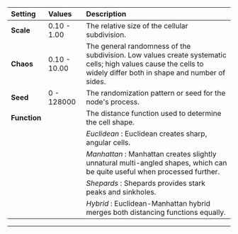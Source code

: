 | Setting      | Values       | Description                                                                                                                                                    |
| :----------- | :----------- | :------------------------------------------------------------------------------------------------------------------------------------------------------------- |
| **Scale**    | 0.10 - 1.00  | The relative size of the cellular subdivision.                                                                                                                 |
| **Chaos**    | 0.10 - 10.00 | The general randomness of the subdivision. Low values create systematic cells; high values cause the cells to widely differ both in shape and number of sides. |
| **Seed**     | 0 - 128000   | The randomization pattern or seed for the node's process.                                                                                                      |
| **Function** |              | The distance function used to determine the cell shape.                                                                                                        |
|              |              | *Euclidean* : Euclidean creates sharp, angular cells.                                                                                                          |
|              |              | *Manhattan* : Manhattan creates slightly unnatural multi-angled shapes, which can be quite useful when processed further.                                      |
|              |              | *Shepards* : Shepards provides stark peaks and sinkholes.                                                                                                      |
|              |              | *Hybrid* : Euclidean-Manhattan hybrid merges both distancing functions equally.                                                                                |




***

<!--examples-->
